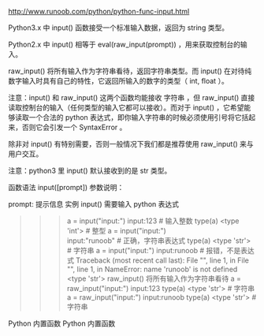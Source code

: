 http://www.runoob.com/python/python-func-input.html

Python3.x 中 input() 函数接受一个标准输入数据，返回为 string 类型。

Python2.x 中 input() 相等于 eval(raw_input(prompt)) ，用来获取控制台的输入。

raw_input() 将所有输入作为字符串看待，返回字符串类型。而 input() 在对待纯数字输入时具有自己的特性，它返回所输入的数字的类型（ int, float ）。

注意：input() 和 raw_input() 这两个函数均能接收 字符串 ，但 raw_input() 直接读取控制台的输入（任何类型的输入它都可以接收）。而对于 input() ，它希望能够读取一个合法的 python 表达式，即你输入字符串的时候必须使用引号将它括起来，否则它会引发一个 SyntaxError 。

除非对 input() 有特别需要，否则一般情况下我们都是推荐使用 raw_input() 来与用户交互。

注意：python3 里 input() 默认接收到的是 str 类型。

函数语法
input([prompt])
参数说明：

prompt: 提示信息
实例
input() 需要输入 python 表达式
>>>a = input("input:")
input:123                  # 输入整数
>>> type(a)
<type 'int'>               # 整型
>>> a = input("input:")    
input:"runoob"           # 正确，字符串表达式
>>> type(a)
<type 'str'>             # 字符串
>>> a = input("input:")
input:runoob               # 报错，不是表达式
Traceback (most recent call last):
  File "<stdin>", line 1, in <module>
  File "<string>", line 1, in <module>
NameError: name 'runoob' is not defined
<type 'str'>
raw_input() 将所有输入作为字符串看待
>>>a = raw_input("input:")
input:123
>>> type(a)
<type 'str'>              # 字符串
>>> a = raw_input("input:")
input:runoob
>>> type(a)
<type 'str'>              # 字符串
>>>
Python 内置函数 Python 内置函数